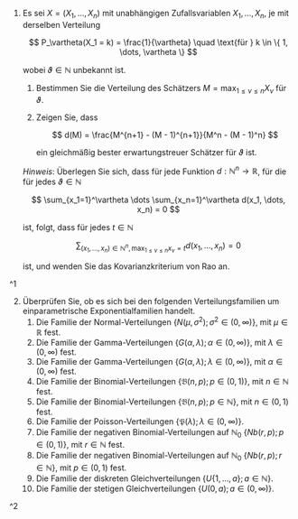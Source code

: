 1. Es sei $X = (X_1, \dots, X_n)$ mit unabhängigen Zufallsvariablen $X_1, \dots, X_n$, je mit derselben Verteilung
	
	$$
		P_\vartheta(X_1 = k) = \frac{1}{\vartheta} \quad \text{für } k \in \{ 1, \dots, \vartheta \}
	$$
	
	wobei $\vartheta \in \mathbb{N}$ unbekannt ist.
	
	1. Bestimmen Sie die Verteilung des Schätzers $M = \max_{1 \le \nu \le n} X_\nu$ für $\vartheta$.
	2. Zeigen Sie, dass
		
		$$
			d(M) = \frac{M^{n+1} - (M - 1)^{n+1}}{M^n - (M - 1)^n}
		$$
		
		ein gleichmäßig bester erwartungstreuer Schätzer für $\vartheta$ ist.
	
	*Hinweis*: Überlegen Sie sich, dass für jede Funktion $d : \mathbb{N}^n \to \mathbb{R}$, für die für jedes $\vartheta \in \mathbb{N}$
	
	$$
		\sum_{x_1=1}^\vartheta \dots \sum_{x_n=1}^\vartheta d(x_1, \dots, x_n) = 0
	$$
	
	ist, folgt, dass für jedes $t \in \mathbb{N}$
	
	$$
		\sum_{(x_1, \dots, x_n) \in \mathbb{N}^n, \max_{1 \le \nu \le n} x_\nu = t} d(x_1, \dots, x_n) = 0
	$$
	
	ist, und wenden Sie das Kovarianzkriterium von Rao an.

^1

2. Überprüfen Sie, ob es sich bei den folgenden Verteilungsfamilien um einparametrische Exponentialfamilien handelt.
	1. Die Familie der Normal-Verteilungen $\{ N(\mu, \sigma^2); \sigma^2 \in (0, \infty) \}$, mit $\mu \in \mathbb{R}$ fest.
	2. Die Familie der Gamma-Verteilungen $\{ G(\alpha, \lambda); \alpha \in (0, \infty) \}$, mit $\lambda \in (0, \infty)$ fest.
	3. Die Familie der Gamma-Verteilungen $\{ G(\alpha, \lambda); \lambda \in (0, \infty) \}$, mit $\alpha \in (0, \infty)$ fest.
	4. Die Familie der Binomial-Verteilungen $\{ \mathfrak{B}(n, p); p \in (0, 1) \}$, mit $n \in \mathbb{N}$ fest.
	5. Die Familie der Binomial-Verteilungen $\{ \mathfrak{B}(n, p); p \in \mathbb{N} \}$, mit $n \in (0, 1)$ fest.
	6. Die Familie der Poisson-Verteilungen $\{ \mathfrak{P}(\lambda); \lambda \in (0, \infty) \}$.
	7. Die Familie der negativen Binomial-Verteilungen auf $\mathbb{N}_0$ $\{ Nb(r, p); p \in (0, 1) \}$, mit $r \in \mathbb{N}$ fest.
	7. Die Familie der negativen Binomial-Verteilungen auf $\mathbb{N}_0$ $\{ Nb(r, p); r \in \mathbb{N} \}$, mit $p \in (0, 1)$ fest.
	8. Die Familie der diskreten Gleichverteilungen $\{ U\{ 1, \dots, a \}; a \in \mathbb{N} \}$.
	9. Die Familie der stetigen Gleichverteilungen $\{ U(0, a); a \in (0, \infty) \}$.

^2